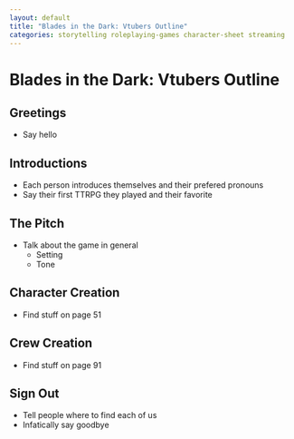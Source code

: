 ```yaml
---
layout: default
title: "Blades in the Dark: Vtubers Outline"
categories: storytelling roleplaying-games character-sheet streaming
---
```


# Blades in the Dark: Vtubers Outline

## Greetings
- Say hello
## Introductions
- Each person introduces themselves and their prefered pronouns
- Say their first TTRPG they played and their favorite
## The Pitch
- Talk about the game in general
    - Setting
    - Tone
## Character Creation
- Find stuff on page 51
## Crew Creation
- Find stuff on page 91
## Sign Out
- Tell people where to find each of us
- Infatically say goodbye
